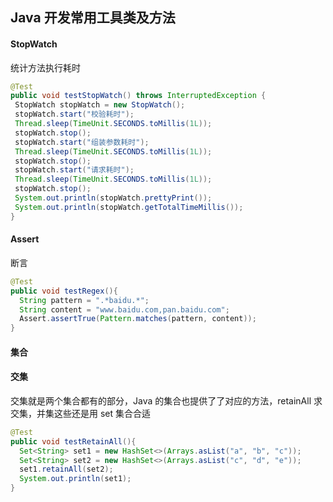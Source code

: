 ## Java 开发常用工具类及方法

#### StopWatch

统计方法执行耗时

````java
@Test
public void testStopWatch() throws InterruptedException {
 StopWatch stopWatch = new StopWatch();
 stopWatch.start("校验耗时");
 Thread.sleep(TimeUnit.SECONDS.toMillis(1L));
 stopWatch.stop();
 stopWatch.start("组装参数耗时");
 Thread.sleep(TimeUnit.SECONDS.toMillis(1L));
 stopWatch.stop();
 stopWatch.start("请求耗时");
 Thread.sleep(TimeUnit.SECONDS.toMillis(1L));
 stopWatch.stop();
 System.out.println(stopWatch.prettyPrint());
 System.out.println(stopWatch.getTotalTimeMillis());
}
````

#### Assert

断言

````java
@Test
public void testRegex(){
  String pattern = ".*baidu.*";
  String content = "www.baidu.com,pan.baidu.com";
  Assert.assertTrue(Pattern.matches(pattern, content));
}
````

#### 集合

#### 交集

交集就是两个集合都有的部分，Java 的集合也提供了了对应的方法，retainAll
求交集，并集这些还是用 set 集合合适

````java
@Test
public void testRetainAll(){
  Set<String> set1 = new HashSet<>(Arrays.asList("a", "b", "c"));
  Set<String> set2 = new HashSet<>(Arrays.asList("c", "d", "e"));
  set1.retainAll(set2);
  System.out.println(set1);
}
````
